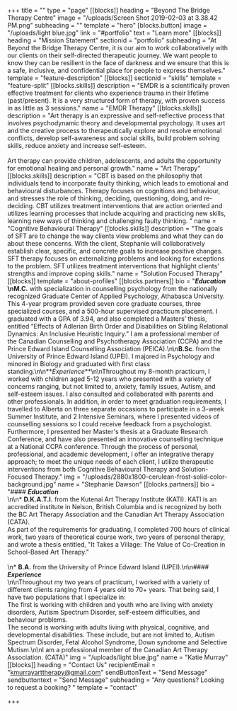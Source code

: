 +++
title = ""
type = "page"
[[blocks]]
heading = "Beyond The Bridge Therapy Centre"
image = "/uploads/Screen Shot 2019-02-03 at 3.38.42 PM.png"
subheading = ""
template = "hero"
[blocks.button]
image = "/uploads/light blue.jpg"
link = "#portfolio"
text = "Learn more"
[[blocks]]
heading = "Mission Statement"
sectionid = "portfolio"
subheading = "At Beyond the Bridge Therapy Centre, it is our aim to work collaboratively with our clients on their self-directed therapeutic journey. We want people to know they can be resilient in the face of darkness and we ensure that this is a safe, inclusive, and confidential place for people to express themselves."
template = "feature-description"
[[blocks]]
sectionid = "skills"
template = "feature-split"
[[blocks.skills]]
description = "EMDR is a scientifically proven effective treatment for clients who experience trauma in their lifetime (past/present). It is a very structured form of therapy, with proven success in as little as 3 sessions."
name = "EMDR Therapy"
[[blocks.skills]]
description = "Art therapy is an expressive and self-reflective process that involves psychodynamic theory and developmental psychology. It uses art and the creative process to therapeutically explore and resolve emotional conflicts, develop self-awareness and social skills, build problem solving skills, reduce anxiety and increase self-esteem. <br/><br/> Art therapy can provide children, adolescents, and adults the opportunity for emotional healing and personal growth."
name = "Art Therapy"
[[blocks.skills]]
description = "CBT is based on the philosophy that individuals tend to incorporate faulty thinking, which leads to emotional and behavioural disturbances. Therapy focuses on cognitions and behaviour, and stresses the role of thinking, deciding, questioning, doing, and re-deciding. CBT utilizes treatment interventions that are action oriented and utilizes learning processes that include acquiring and practicing new skills, learning new ways of thinking and challenging faulty thinking. "
name = "Cognitive Behavioural Therapy"
[[blocks.skills]]
description = "The goals of SFT are to change the way clients view problems and what they can do about these concerns. With the client, Stephanie will collaboratively establish clear, specific, and concrete goals to increase positive changes. SFT therapy focuses on externalizing problems and looking for exceptions to the problem. SFT utilizes treatment interventions that highlight clients’ strengths and improve coping skills."
name = "Solution Focused Therapy"
[[blocks]]
template = "about-profiles"
[[blocks.partners]]
bio = "**_Education_  \nM.C.** with specialization in counselling psychology from the nationally recognized Graduate Center of Applied Psychology, Athabasca University. This 4-year program provided seven core graduate courses, three specialized courses, and a 500-hour supervised practicum placement. I graduated with a GPA of 3.94, and also completed a Masters’ thesis, entitled “Effects of Adlerian Birth Order and Disabilities on Sibling Relational Dynamics: An Inclusive Heuristic Inquiry.” I am a professional member of the Canadian Counselling and Psychotherapy Association (CCPA) and the Prince Edward Island Counselling Association (PEICA).\n\n**B.Sc**. from the University of Prince Edward Island (UPEI). I majored in Psychology and minored in Biology and graduated with first class standing.\n\n**_Experience_**\n\nThroughout my 8-month practicum, I worked with children aged 5-12 years who presented with a variety of concerns ranging, but not limited to, anxiety, family issues, Autism, and self-esteem issues. I also consulted and collaborated with parents and other professionals. In addition, in order to meet graduation requirements, I travelled to Alberta on three separate occasions to participate in a 3-week Summer Institute, and 2 Intensive Seminars, where I presented videos of counselling sessions so I could receive feedback from a psychologist. Furthermore, I presented her Master's thesis at a Graduate Research Conference, and have also presented an innovative counselling technique at a National CCPA conference. Through the process of personal, professional, and academic development, I offer an integrative therapy approach; to meet the unique needs of each client, I utilize therapeutic interventions from both Cognitive Behavioural Therapy and Solution-Focused Therapy."
img = "/uploads/2880x1800-cerulean-frost-solid-color-background.jpg"
name = "Stephanie Dawson"
[[blocks.partners]]
bio = "#### **_Education_** _<br/>_\n\n* **D.K.A.T.I.** from the Kutenai Art Therapy Institute (KATI). KATI is an accredited institute in Nelson, British Columbia and is recognized by both the BC Art Therapy Association and the Canadian Art Therapy Association (CATA).<br/> As part of the requirements for graduating, I completed 700 hours of clinical work, two years of theoretical course work, two years of personal therapy, and wrote a thesis entitled, \"It Takes a Village: The Value of Co-Creation in School-Based Art Therapy.\" <br/> <br/>\n* **B.A.** from the University of Prince Edward Island (UPEI).\n\n#### **_Experience_** _<br/>_\n\nThroughout my two years of practicum, I worked with a variety of different clients ranging from 4 years old to 70+ years. That being said, I have two populations that I specialize in:<br/>The first is working with children and youth who are living with anxiety disorders, Autism Spectrum Disorder, self-esteem difficulties, and behaviour problems. <br/>The second is working with adults living with physical, cognitive, and developmental disabilities. These include, but are not limited to, Autism Spectrum Disorder, Fetal Alcohol Syndrome, Down syndrome and Selective Mutism.\n\nI am a professional member of the Canadian Art Therapy Association. (CATA)"
img = "/uploads/light blue.jpg"
name = "Katie Murray"
[[blocks]]
heading = "Contact Us"
recipientEmail = "kmurrayarttherapy@gmail.com"
sendButtonText = "Send Message"
sendbuttontext = "Send Message"
subheading = "Any questions? Looking to request a booking? "
template = "contact"

+++
